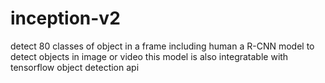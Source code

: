 # inception-v2
detect 80 classes of object in a frame including human
a R-CNN  model to detect objects in image or video
this model is also integratable with tensorflow object detection api
